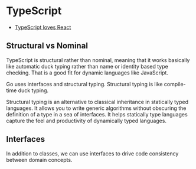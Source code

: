 # TypeScript

* [TypeScript loves React](https://medium.com/@basarat/typescript-developers-love-react-9871b494bc1a)

## Structural vs Nominal

TypeScript is structural rather than nominal, meaning that it works basically like automatic duck typing rather than name or identity based type checking. That is a good fit for dynamic languages like JavaScript.

Go uses interfaces and structural typing. Structural typing is like compile-time duck typing.

Structural typing is an alternative to classical inheritance in statically typed languages. It allows you to write generic algorithms without obscuring the definition of a type in a sea of interfaces. It helps statically type languages capture the feel and productivity of dynamically typed languages.

## Interfaces

In addition to classes, we can use interfaces to drive code consistency between domain concepts.